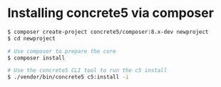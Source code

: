 # Installing concrete5 via composer

```bash
$ composer create-project concrete5/composer:8.x-dev newproject
$ cd newproject

# Use composer to prepare the core
$ composer install

# Use the concrete5 CLI tool to run the c5 install
$ ./vendor/bin/concrete5 c5:install -i
```
